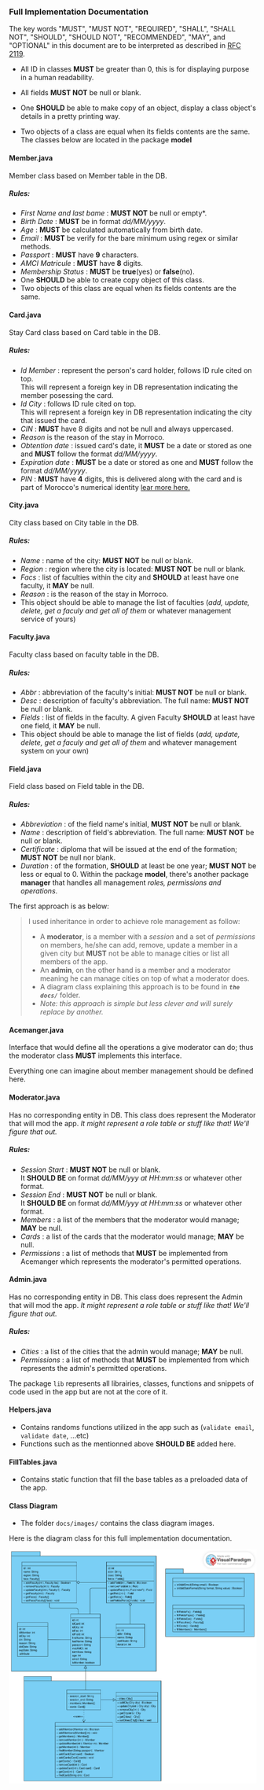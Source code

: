 ### Full Implementation Documentation

The key words "MUST", "MUST NOT", "REQUIRED", "SHALL", "SHALL
      NOT", "SHOULD", "SHOULD NOT", "RECOMMENDED",  "MAY", and
      "OPTIONAL" in this document are to be interpreted as described in
      [RFC 2119](https://datatracker.ietf.org/doc/html/rfc2119).

- All ID in classes __MUST__ be greater than 0, this is for displaying purpose in a human readability.
- All fields __MUST NOT__ be null or blank.

- One **SHOULD** be able to make copy of an object, display a class object's details in a pretty printing way.
- Two objects of a class are equal when its fields contents are the same.
The classes below are located in the package **model**

#### Member.java
Member class based on Member table in the DB.
##### Rules:
- *First Name and last bame* : **MUST NOT** be null or empty*.
- *Birth Date* : **MUST** be in format *dd/MM/yyyy*.
- *Age* : **MUST** be calculated automatically from birth date.
- *Email* : **MUST** be verify for the bare minimum using regex or similar methods.
- *Passport* : **MUST** have **9** characters.
- *AMCI Matricule* : **MUST** have **8** digits.
- *Membership Status* : **MUST** be **true**(yes) or **false**(no).
- One **SHOULD** be able to create copy object of this class.
- Two objects of this class are equal when its fields contents are the same.

#### Card.java
Stay Card class based on Card table in the DB.
##### Rules:
- *Id Member* : represent the person's card holder, follows ID rule cited on top.<br> This will represent a foreign key in DB representation indicating the member posessing the card.
- *Id City* : follows ID rule cited on top.<br> This will represent a foreign key in DB representation indicating the city that issued the card.
- *CIN* : **MUST** have 8 digits and not be null and always uppercased.
- *Reason* is the reason of the stay in Morroco.
- *Obtention date* : issued card's date, it **MUST** be a date or stored as one and **MUST** follow the format _dd/MM/yyyy_.
- *Expiration date* : **MUST** be a date or stored as one and **MUST** follow the format _dd/MM/yyyy_.
- *PIN* : **MUST** have **4** digits, this is delivered along with the card and is part of Morocco's numerical identity [lear more here.](https://www.identitenumerique.ma/about.html) 

#### City.java
City class based on City table in the DB.

##### Rules:
- *Name* : name of the city: **MUST NOT** be null or blank.
- *Region* : region where the city is located: **MUST NOT** be null or blank.
- *Facs* : list of faculties within the city and **SHOULD** at least have one faculty, it **MAY** be null.
- *Reason* : is the reason of the stay in Morroco.
- This object should be able to manage the list of faculties (_add, update, delete, get a faculy and get all of them_ or whatever management service of yours)  

#### Faculty.java
Faculty class based on faculty table in the DB.

##### Rules:
- *Abbr* : abbreviation of the faculty's initial: **MUST NOT** be null or blank.
- *Desc* : description of faculty's abbreviation. The full name: **MUST NOT** be null or blank.
- *Fields* : list of fields in the faculty. A given Faculty **SHOULD** at least have one field, it **MAY** be null.
- This object should be able to manage the list of fields (_add, update, delete, get a faculy and get all of them_ and whatever management system on your own)  

#### Field.java
Field class based on Field table in the DB.

##### Rules:
- *Abbreviation* : of the field name's initial, **MUST NOT** be null or blank.
- *Name* : description of field's abbreviation. The full name: **MUST NOT** be null or blank.
- *Certificate* : diploma that will be issued at the end of the formation; **MUST NOT** be null nor blank.
- *Duration* : of the formation, **SHOULD** at least be one year; **MUST NOT** be less or equal to 0.
Within the package **model**, there's another package **manager** that handles all management _roles, permissions and operations_.

The first approach is as below:
<blockquote>I used inheritance in order to achieve role management as follow:<br>

- A **moderator**, is a member with a _session_ and a set of _permissions_ on members, he/she can add, remove, update a member in a given city but **MUST** not be able to manage cities or list all members of the app.
- An **admin**, on the other hand is a member and a moderator meaning he can manage cities on top of what a moderator does.
- A diagram class explaining this approach is to be found in <code>**_the docs/_**</code> folder.
- <cite>Note: this approach is simple but less clever and will surely replace by another.</cite></blockquote>

#### Acemanger.java

Interface that would define all the operations a give moderator can do; thus the moderator class **MUST** implements this interface.

Everything one can imagine about member management should be defined here.

#### Moderator.java

Has no corresponding entity in DB. 
This class does represent the Moderator that will mod the app.
<cite>It might represent a role table or stuff like that! We'll figure that out.</cite>

##### Rules:
- *Session Start* : **MUST NOT** be null or blank.<br>
It **SHOULD BE** on format _dd/MM/yyy at HH:mm:ss_ or whatever other format. 
- *Session End* : **MUST NOT** be null or blank.<br>
It **SHOULD BE** on format _dd/MM/yyy at HH:mm:ss_ or whatever other format. 
- *Members* : a list of the members that the moderator would manage; **MAY** be null.
- *Cards* : a list of the cards that the moderator would manage; **MAY** be null.
- *Permissions* : a list of methods that **MUST** be implemented from Acemanger which represents the moderator's permitted operations.

#### Admin.java

Has no corresponding entity in DB. 
This class does represent the Admin that will mod the app.
<cite>It might represent a role table or stuff like that! We'll figure that out.</cite>

##### Rules:

- *Cities* : a list of the cities that the admin would manage; **MAY** be null.
- *Permissions* : a list of methods that **MUST** be implemented from which represents the admin's permitted operations.

The package <code>lib</code> represents all librairies, classes, functions and snippets of code used in the app but are not at the core of it.

#### Helpers.java

- Contains randoms functions utilized in the app such as (<code>validate email</code>, <code>validate date</code>, ...etc)
- Functions such as the mentionned above **SHOULD BE** added here.

#### FillTables.java

- Contains static function that fill the base tables as a preloaded data of the app.

#### Class Diagram

- The folder <code>docs/images/</code> contains the class diagram images.

Here is the diagram class for this full implementation documentation.

![alt text](images/mod_admin_class_diagram.svg)







